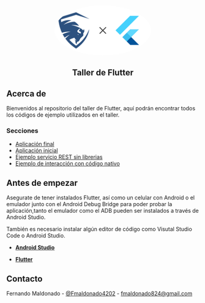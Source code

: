<br />
<p align="center">
    <img src="./assets/header.png" style="border-radius:50%" alt="Logo" width="50%" >

  <h2 align="center">Taller de Flutter</23>

</p>

## Acerca de

Bienvenidos al repositorio del taller de Flutter, aquí podrán encontrar todos los códigos de ejemplo utilizados en el taller.

### Secciones

- [Aplicación final](https://github.com/Fmaldonado6/taller_flutter/tree/master/anime_app)
- [Aplicación inicial](https://github.com/Fmaldonado6/taller_flutter/tree/master/flutter_inicial)
- [Ejemplo servicio REST sin librerias](https://github.com/Fmaldonado6/taller_flutter/tree/master/flutter_rest_sin_libreria)
- [Ejemplo de interacción con código nativo](https://github.com/Fmaldonado6/taller_flutter/tree/master/flutter_native)

<!-- GETTING STARTED -->

## Antes de empezar

Asegurate de tener instalados Flutter, así como un celular con Android o el emulador junto con el Android Debug Bridge para poder probar la aplicación,tanto el emulador como el ADB pueden ser instalados a través de Android Studio.

También es necesario instalar algún editor de código como Visutal Studio Code o Android Studio.

- [**Android Studio**](https://developer.android.com/studio?hl=es-419&gclid=Cj0KCQiAhP2BBhDdARIsAJEzXlGBI2n98WWwu7HEeU9tzMRUwhVyBU54ncJmFMIWxM_z1DUVl4wrcpkaAiIFEALw_wcB&gclsrc=aw.ds)

- [**Flutter**](https://flutter.dev/?gclid=CjwKCAiA1eKBBhBZEiwAX3gql7M0OFZG1Jut3GdjFAz_y2UPF_8S6W_XVwaTFqmpw5WqToqsGSkNURoCyrgQAvD_BwE&gclsrc=aw.ds)

## Contacto

Fernando Maldonado - [@Fmaldonado4202](https://twitter.com/Fmaldonado4202) - fmaldonado824@gmail.com
